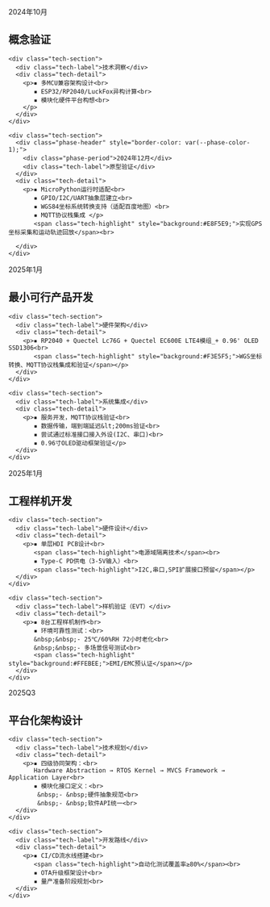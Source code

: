 <!DOCTYPE html>
<html>
<head>
<style>
:root {
  --timeline-color: linear-gradient(180deg, #4FC3F7 0%, #66BB6A 100%);
  --phase-color-1: #4FC3F7;
  --phase-color-2: #D4E157;
  --phase-color-3: #FF7043;
  --phase-color-4: #AB47BC;
}

.roadmap-container {
  max-width: 1200px;
  margin: 50px auto;
  position: relative;
  padding: 60px 0;
}

.timeline {
  position: absolute;
  left: 50%;
  transform: translateX(-50%);
  width: 8px;
  height: calc(100% - 120px);
  background: var(--timeline-color);
  border-radius: 2px;
}

.phase-card {
  width: 45%;
  padding: 20px;
  margin: 30px 0;
  border-radius: 8px;
  background: rgba(255,255,255,0.95);
  box-shadow: 0 8px 32px rgba(31, 38, 135, 0.15);
  backdrop-filter: blur(4px);
  position: relative;
  transition: transform 0.3s;
}

.phase-card:hover {
  transform: translateY(-5px);
}

.phase-card.left {
  margin-right: 55%;
  border-left: 4px solid var(--phase-color-1);
}

.phase-card.right {
  margin-left: 55%;
  border-right: 4px solid var(--phase-color-1);
}

/* 动态时间节点标记 */
.timeline-marker {
  position: absolute;
  left: 50%;
  transform: translate(-50%, -50%);
  width: 24px;
  height: 24px;
  border-radius: 50%;
  background: white;
  border: 3px solid;
  box-shadow: 0 4px 12px rgba(0,0,0,0.1);
}

/* 阶段颜色编码 */
.phase-1 .timeline-marker { border-color: var(--phase-color-1); }
.phase-2 .timeline-marker { border-color: var(--phase-color-2); }
.phase-3 .timeline-marker { border-color: var(--phase-color-3); }
.phase-4 .timeline-marker { border-color: var(--phase-color-4); }

.phase-header {
  border-left: 4px solid;
  padding-left: 15px;
  margin: 15px 0;
}

.phase-title {
  font-size: 0.0em;
  color: #2c3e50;
  margin: 0;
}

.phase-period {
  color: #7f8c8d;
  font-size: 0.9em;
}

.tech-section {
  margin: 20px 0;
}

.tech-label {
  font-weight: 600;
  color: #34495e;
  font-size: 0.95em;
  margin: 15px 0 10px;
}

.tech-detail {
  line-height: 1.8;
  color: #566573;
  font-size: 0.8em;
  padding-left: 10px;
}

.tech-highlight {
  display: inline-block;
  padding: 4px 12px;
  border-radius: 20px;
  background: #f0f4f8;
  margin: 5px 0;
  font-size: 0.9em;
}

@media (max-width: 768px) {
  .phase-card {
    width: 90%;
    margin: 30px auto !important;
  }
  .timeline {
    left: 20px;
  }
}
</style>
</head>
<body>

<div class="roadmap-container">
  <div class="timeline"></div>

  <!-- Phase 1 -->
  <div class="phase-card left phase-1">
    <div class="timeline-marker" style="top:20px;"></div>
    <div class="phase-header" style="border-color: var(--phase-color-1);">
      <div class="phase-period">2024年10月</div>
      <h2 class="phase-title">概念验证</h2>
    </div>
    
    <div class="tech-section">
      <div class="tech-label">技术洞察</div>
      <div class="tech-detail">
        <p>▪ 多MCU兼容架构设计<br>
           ▪ ESP32/RP2040/LuckFox异构计算<br>
           ▪ 模块化硬件平台构想<br>
        </p>
      </div>
    </div>

    <div class="tech-section">
      <div class="phase-header" style="border-color: var(--phase-color-1);">
        <div class="phase-period">2024年12月</div>
        <div class="tech-label">原型验证</div>
      </div>
      <div class="tech-detail">
        <p>▪ MicroPython运行时适配<br>
           ▪ GPIO/I2C/UART抽象层建立<br>           
           ▪ WGS84坐标系统转换支持（适配百度地图）<br>
           ▪ MQTT协议栈集成 </p>
           <span class="tech-highlight" style="background:#E8F5E9;">实现GPS坐标采集和运动轨迹回放</span><br>
           
      </div>
    </div>
  </div>

  <!-- Phase 2 -->
  <div class="phase-card right phase-2">
    <div class="timeline-marker" style="top:20px;"></div>
    <div class="phase-header" style="border-color: var(--phase-color-2);">
      <div class="phase-period">2025年1月</div>
      <h2 class="phase-title">最小可行产品开发</h2>
    </div>

    <div class="tech-section">
      <div class="tech-label">硬件架构</div>
      <div class="tech-detail">
        <p>▪ RP2040 + Quectel Lc76G + Quectel EC600E LTE4模组_+ 0.96' OLED SSD1306<br>
           <span class="tech-highlight" style="background:#F3E5F5;">WGS坐标转换、MQTT协议栈集成和验证</span></p>
      </div>
    </div>

    <div class="tech-section">
      <div class="tech-label">系统集成</div>
      <div class="tech-detail">
        <p>▪ 服务开发，MQTT协议栈验证<br>
           ▪ 数据传输，端到端延迟&lt;200ms验证<br>
           ▪ 尝试通过标准接口接入外设(I2C、串口)<br>
           ▪ 0.96寸OLED驱动框架验证</p>
      </div>
    </div>
  </div>

  <!-- 其他阶段类似结构... -->
  <!-- Phase 3 工程样机开发（2025Q2）-->
  <div class="phase-card left phase-3">
    <div class="timeline-marker" style="top:20px;"></div>
    <div class="phase-header" style="border-color: var(--phase-color-3);">
      <div class="phase-period">2025年1月</div>
      <h2 class="phase-title">工程样机开发</h2>
    </div>
    
    <div class="tech-section">
      <div class="tech-label">硬件设计</div>
      <div class="tech-detail">
        <p>▪ 单层HDI PCB设计<br>
           <span class="tech-highlight">电源域隔离技术</span><br>
           ▪ Type-C PD供电（3-5V输入）<br>
           <span class="tech-highlight">I2C,串口,SPI扩展接口预留</span></p>
      </div>
    </div>

    <div class="tech-section">
      <div class="tech-label">样机验证（EVT）</div>
      <div class="tech-detail">
        <p>▪ 8台工程样机制作<br>
           ▪ 环境可靠性测试：<br>
           &nbsp;&nbsp;- 25℃/60%RH 72小时老化<br>
           &nbsp;&nbsp;- 多场景信号测试<br>
           <span class="tech-highlight" style="background:#FFEBEE;">EMI/EMC预认证</span></p>
      </div>
    </div>
  </div>

  <!-- Phase 4 平台化架构设计（2025Q3）-->
  <div class="phase-card right phase-4">
    <div class="timeline-marker" style="top:20px;"></div>
    <div class="phase-header" style="border-color: var(--phase-color-4);">
      <div class="phase-period">2025Q3</div>
      <h2 class="phase-title">平台化架构设计</h2>
    </div>

    <div class="tech-section">
      <div class="tech-label">技术规划</div>
      <div class="tech-detail">
        <p>▪ 四级协同架构：<br>
           Hardware Abstraction → RTOS Kernel → MVCS Framework → Application Layer<br>
           ▪ 模块化接口定义：<br>
            &nbsp;- &nbsp;硬件抽象规范<br>
            &nbsp;- &nbsp;软件API统一<br>
      </div>
    </div>

    <div class="tech-section">
      <div class="tech-label">开发路线</div>
      <div class="tech-detail">
        <p>▪ CI/CD流水线搭建<br>
           <span class="tech-highlight">自动化测试覆盖率≥80%</span><br>
           ▪ OTA升级框架设计<br>
           ▪ 量产准备阶段规划<br>          
      </div>
    </div>

</div>

</body>
</html>